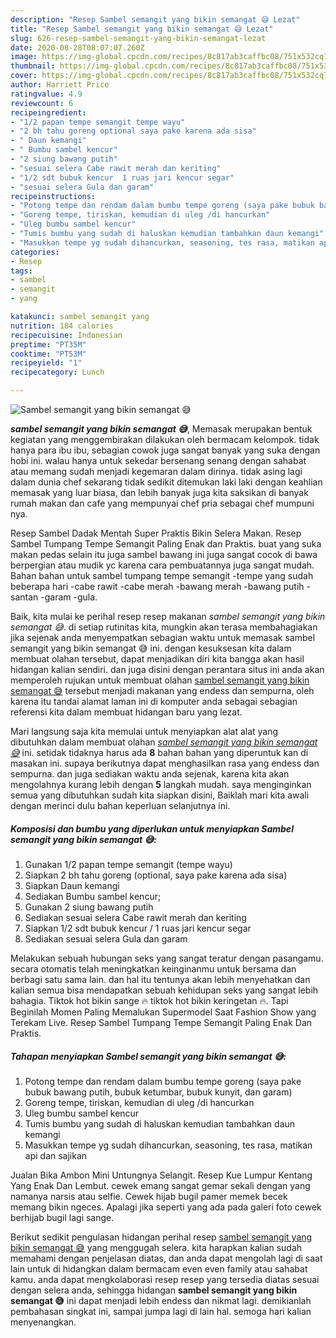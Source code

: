 ```yaml
---
description: "Resep Sambel semangit yang bikin semangat 😅 Lezat"
title: "Resep Sambel semangit yang bikin semangat 😅 Lezat"
slug: 626-resep-sambel-semangit-yang-bikin-semangat-lezat
date: 2020-08-28T08:07:07.260Z
image: https://img-global.cpcdn.com/recipes/8c817ab3caffbc08/751x532cq70/sambel-semangit-yang-bikin-semangat-😅-foto-resep-utama.jpg
thumbnail: https://img-global.cpcdn.com/recipes/8c817ab3caffbc08/751x532cq70/sambel-semangit-yang-bikin-semangat-😅-foto-resep-utama.jpg
cover: https://img-global.cpcdn.com/recipes/8c817ab3caffbc08/751x532cq70/sambel-semangit-yang-bikin-semangat-😅-foto-resep-utama.jpg
author: Harriett Price
ratingvalue: 4.9
reviewcount: 6
recipeingredient:
- "1/2 papan tempe semangit tempe wayu"
- "2 bh tahu goreng optional saya pake karena ada sisa"
- " Daun kemangi"
- " Bumbu sambel kencur"
- "2 siung bawang putih"
- "sesuai selera Cabe rawit merah dan keriting"
- "1/2 sdt bubuk kencur  1 ruas jari kencur segar"
- "sesuai selera Gula dan garam"
recipeinstructions:
- "Potong tempe dan rendam dalam bumbu tempe goreng (saya pake bubuk bawang putih, bubuk ketumbar, bubuk kunyit, dan garam)"
- "Goreng tempe, tiriskan, kemudian di uleg /di hancurkan"
- "Uleg bumbu sambel kencur"
- "Tumis bumbu yang sudah di haluskan kemudian tambahkan daun kemangi"
- "Masukkan tempe yg sudah dihancurkan, seasoning, tes rasa, matikan api dan sajikan"
categories:
- Resep
tags:
- sambel
- semangit
- yang

katakunci: sambel semangit yang 
nutrition: 184 calories
recipecuisine: Indonesian
preptime: "PT35M"
cooktime: "PT53M"
recipeyield: "1"
recipecategory: Lunch

---
```



![Sambel semangit yang bikin semangat 😅](https://img-global.cpcdn.com/recipes/8c817ab3caffbc08/751x532cq70/sambel-semangit-yang-bikin-semangat-😅-foto-resep-utama.jpg)

<b><i>sambel semangit yang bikin semangat 😅</i></b>, Memasak merupakan bentuk kegiatan yang menggembirakan dilakukan oleh bermacam kelompok. tidak hanya para ibu ibu, sebagian cowok juga sangat banyak yang suka dengan hobi ini. walau hanya untuk sekedar bersenang senang dengan sahabat atau memang sudah menjadi kegemaran dalam dirinya. tidak asing lagi dalam dunia chef sekarang tidak sedikit ditemukan laki laki dengan keahlian memasak yang luar biasa, dan lebih banyak juga kita saksikan di banyak rumah makan dan cafe yang mempunyai chef pria sebagai chef mumpuni nya.

Resep Sambel Dadak Mentah Super Praktis Bikin Selera Makan. Resep Sambel Tumpang Tempe Semangit Paling Enak dan Praktis. buat yang suka makan pedas selain itu juga sambel bawang ini juga sangat cocok di bawa berpergian atau mudik yc karena cara pembuatannya juga sangat mudah. Bahan bahan untuk sambel tumpang tempe semangit -tempe yang sudah beberapa hari -cabe rawit -cabe merah -bawang merah -bawang putih -santan -garam -gula.

Baik, kita mulai ke perihal resep resep makanan <i>sambel semangit yang bikin semangat 😅</i>. di setiap rutinitas kita, mungkin akan terasa membahagiakan jika sejenak anda menyempatkan sebagian waktu untuk memasak sambel semangit yang bikin semangat 😅 ini. dengan kesuksesan kita dalam membuat olahan tersebut, dapat menjadikan diri kita bangga akan hasil hidangan kalian sendiri. dan juga disini dengan perantara situs ini anda akan memperoleh rujukan untuk membuat olahan <u>sambel semangit yang bikin semangat 😅</u> tersebut menjadi makanan yang endess dan sempurna, oleh karena itu tandai alamat laman ini di komputer anda sebagai sebagian referensi kita dalam membuat hidangan baru yang lezat.


Mari langsung saja kita memulai untuk menyiapkan alat alat yang dibutuhkan dalam membuat olahan <u><i>sambel semangit yang bikin semangat 😅</i></u> ini. setidak tidaknya harus ada <b>8</b> bahan bahan yang diperuntuk kan di masakan ini. supaya berikutnya dapat menghasilkan rasa yang endess dan sempurna. dan juga sediakan waktu anda sejenak, karena kita akan mengolahnya kurang lebih dengan <b>5</b> langkah mudah. saya menginginkan semua yang dibutuhkan sudah kita siapkan disini, Baiklah mari kita awali dengan merinci dulu bahan keperluan selanjutnya ini.

<!--inarticleads1-->

##### Komposisi dan bumbu yang diperlukan untuk menyiapkan Sambel semangit yang bikin semangat 😅:

1. Gunakan 1/2 papan tempe semangit (tempe wayu)
1. Siapkan 2 bh tahu goreng (optional, saya pake karena ada sisa)
1. Siapkan  Daun kemangi
1. Sediakan  Bumbu sambel kencur;
1. Gunakan 2 siung bawang putih
1. Sediakan sesuai selera Cabe rawit merah dan keriting
1. Siapkan 1/2 sdt bubuk kencur / 1 ruas jari kencur segar
1. Sediakan sesuai selera Gula dan garam


Melakukan sebuah hubungan seks yang sangat teratur dengan pasangamu. secara otomatis telah meningkatkan keinginanmu untuk bersama dan berbagi satu sama lain. dan hal itu tentunya akan lebih menyehatkan dan kalian semua bisa mendapatkan sebuah kehidupan seks yang sangat lebih bahagia. Tiktok hot bikin sange 🔥 tiktok hot bikin keringetan 🔥. Tapi Beginilah Momen Paling Memalukan Supermodel Saat Fashion Show yang Terekam Live. Resep Sambel Tumpang Tempe Semangit Paling Enak Dan Praktis. 

<!--inarticleads2-->

##### Tahapan menyiapkan Sambel semangit yang bikin semangat 😅:

1. Potong tempe dan rendam dalam bumbu tempe goreng (saya pake bubuk bawang putih, bubuk ketumbar, bubuk kunyit, dan garam)
1. Goreng tempe, tiriskan, kemudian di uleg /di hancurkan
1. Uleg bumbu sambel kencur
1. Tumis bumbu yang sudah di haluskan kemudian tambahkan daun kemangi
1. Masukkan tempe yg sudah dihancurkan, seasoning, tes rasa, matikan api dan sajikan


Jualan Bika Ambon Mini Untungnya Selangit. Resep Kue Lumpur Kentang Yang Enak Dan Lembut. cewek emang sangat gemar sekali dengan yang namanya narsis atau selfie. Cewek hijab bugil pamer memek becek memang bikin ngeces. Apalagi jika seperti yang ada pada galeri foto cewek berhijab bugil lagi sange. 

Berikut sedikit pengulasan hidangan perihal resep <u>sambel semangit yang bikin semangat 😅</u> yang menggugah selera. kita harapkan kalian sudah memahami dengan penjelasan diatas, dan anda dapat mengolah lagi di saat lain untuk di hidangkan dalam bermacam even even family atau sahabat kamu. anda dapat mengkolaborasi resep resep yang tersedia diatas sesuai dengan selera anda, sehingga hidangan <b>sambel semangit yang bikin semangat 😅</b> ini dapat menjadi lebih endess dan nikmat lagi. demikianlah pembahasan singkat ini, sampai jumpa lagi di lain hal. semoga hari kalian menyenangkan.
